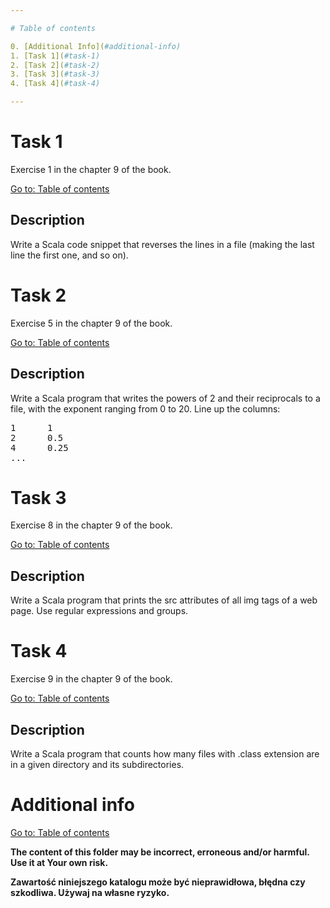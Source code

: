 ```yaml
---

# Table of contents

0. [Additional Info](#additional-info)
1. [Task 1](#task-1)
2. [Task 2](#task-2)
3. [Task 3](#task-3)
4. [Task 4](#task-4)

---
```


# Task 1

Exercise 1 in the chapter 9 of the book.

[Go to: Table of contents](#table-of-contents)

## Description

Write a Scala code snippet that reverses the lines in a file (making the last
line the first one, and so on).

# Task 2

Exercise 5 in the chapter 9 of the book.

[Go to: Table of contents](#table-of-contents)

## Description

Write a Scala program that writes the powers of 2 and their reciprocals to a
file, with the exponent ranging from 0 to 20. Line up the columns:

<pre>
1      1
2      0.5
4      0.25
...
</pre>

# Task 3

Exercise 8 in the chapter 9 of the book.

[Go to: Table of contents](#table-of-contents)

## Description

Write a Scala program that prints the src attributes of all img tags of a web page. Use regular expressions and groups.

# Task 4

Exercise 9 in the chapter 9 of the book.

[Go to: Table of contents](#table-of-contents)

## Description

Write a Scala program that counts how many files with .class extension are in a given directory and its subdirectories.

# Additional info

[Go to: Table of contents](#table-of-contents)

**The content of this folder may be incorrect, erroneous and/or harmful. Use it at Your own risk.**

**Zawartość niniejszego katalogu może być nieprawidłowa, błędna czy szkodliwa. Używaj na własne ryzyko.**
